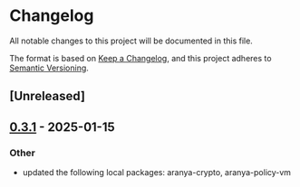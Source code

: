 # Changelog

All notable changes to this project will be documented in this file.

The format is based on [Keep a Changelog](https://keepachangelog.com/en/1.0.0/),
and this project adheres to [Semantic Versioning](https://semver.org/spec/v2.0.0.html).

## [Unreleased]

## [0.3.1](https://github.com/aranya-project/aranya-core/compare/aranya-perspective-ffi-v0.3.0...aranya-perspective-ffi-v0.3.1) - 2025-01-15

### Other

- updated the following local packages: aranya-crypto, aranya-policy-vm
